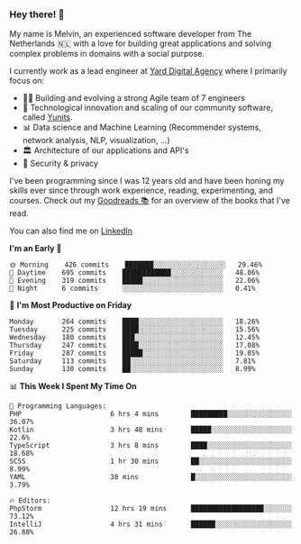 ### Hey there! 👋

My name is Melvin, an experienced software developer from The Netherlands 🇳🇱 with a love for building great applications and solving complex problems in domains with a social purpose. 

I currently work as a lead engineer at [Yard Digital Agency](https://github.com/yardinternet) where I primarily focus on:

* 👏🏼 Building and evolving a strong Agile team of 7 engineers
* 🚀 Technological innovation and scaling of our community software, called [Yunits](https://www.yunits.com/).
* 📊 Data science and Machine Learning (Recommender systems, network analysis, NLP, visualization, ...)
* 🏛 Architecture of our applications and API's
* 🔐 Security & privacy

I've been programming since I was 12 years old and have been honing my skills ever since through work experience, reading, experimenting, and courses.
Check out my [Goodreads 📚](https://goodreads.com/melvinkoopmans) for an overview of the books that I've read. 

You can also find me on [LinkedIn](https://www.linkedin.com/in/melvinkoopmans)

<!--START_SECTION:waka-->
**I'm an Early 🐤** 

```text
🌞 Morning    426 commits    ███████░░░░░░░░░░░░░░░░░░   29.46% 
🌆 Daytime    695 commits    ████████████░░░░░░░░░░░░░   48.06% 
🌃 Evening    319 commits    █████░░░░░░░░░░░░░░░░░░░░   22.06% 
🌙 Night      6 commits      ░░░░░░░░░░░░░░░░░░░░░░░░░   0.41%

```
📅 **I'm Most Productive on Friday** 

```text
Monday       264 commits    ████░░░░░░░░░░░░░░░░░░░░░   18.26% 
Tuesday      225 commits    ████░░░░░░░░░░░░░░░░░░░░░   15.56% 
Wednesday    180 commits    ███░░░░░░░░░░░░░░░░░░░░░░   12.45% 
Thursday     247 commits    ████░░░░░░░░░░░░░░░░░░░░░   17.08% 
Friday       287 commits    █████░░░░░░░░░░░░░░░░░░░░   19.85% 
Saturday     113 commits    ██░░░░░░░░░░░░░░░░░░░░░░░   7.81% 
Sunday       130 commits    ██░░░░░░░░░░░░░░░░░░░░░░░   8.99%

```


📊 **This Week I Spent My Time On** 

```text
💬 Programming Languages: 
PHP                      6 hrs 4 mins        █████████░░░░░░░░░░░░░░░░   36.07% 
Kotlin                   3 hrs 48 mins       █████░░░░░░░░░░░░░░░░░░░░   22.6% 
TypeScript               3 hrs 8 mins        ████░░░░░░░░░░░░░░░░░░░░░   18.68% 
SCSS                     1 hr 30 mins        ██░░░░░░░░░░░░░░░░░░░░░░░   8.99% 
YAML                     38 mins             █░░░░░░░░░░░░░░░░░░░░░░░░   3.79%

🔥 Editors: 
PhpStorm                 12 hrs 19 mins      ██████████████████░░░░░░░   73.12% 
IntelliJ                 4 hrs 31 mins       ██████░░░░░░░░░░░░░░░░░░░   26.88%

```


<!--END_SECTION:waka-->
